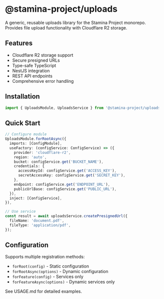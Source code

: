 # @stamina-project/uploads

A generic, reusable uploads library for the Stamina Project monorepo. Provides file upload functionality with Cloudflare R2 storage.

## Features

- Cloudflare R2 storage support
- Secure presigned URLs
- Type-safe TypeScript
- NestJS integration
- REST API endpoints
- Comprehensive error handling

## Installation

```typescript
import { UploadsModule, UploadsService } from '@stamina-project/uploads';
```

## Quick Start

```typescript
// Configure module
UploadsModule.forRootAsync({
  imports: [ConfigModule],
  useFactory: (configService: ConfigService) => ({
    provider: 'cloudflare-r2',
    region: 'auto',
    bucket: configService.get('BUCKET_NAME'),
    credentials: {
      accessKeyId: configService.get('ACCESS_KEY'),
      secretAccessKey: configService.get('SECRET_KEY'),
    },
    endpoint: configService.get('ENDPOINT_URL'),
    publicUrlBase: configService.get('PUBLIC_URL'),
  }),
  inject: [ConfigService],
}),

// Use service
const result = await uploadsService.createPresignedUrl({
  fileName: 'document.pdf',
  fileType: 'application/pdf',
});
```

## Configuration

Supports multiple registration methods:
- `forRoot(config)` - Static configuration
- `forRootAsync(options)` - Dynamic configuration
- `forFeature(config)` - Services only
- `forFeatureAsync(options)` - Dynamic services only

See USAGE.md for detailed examples. 